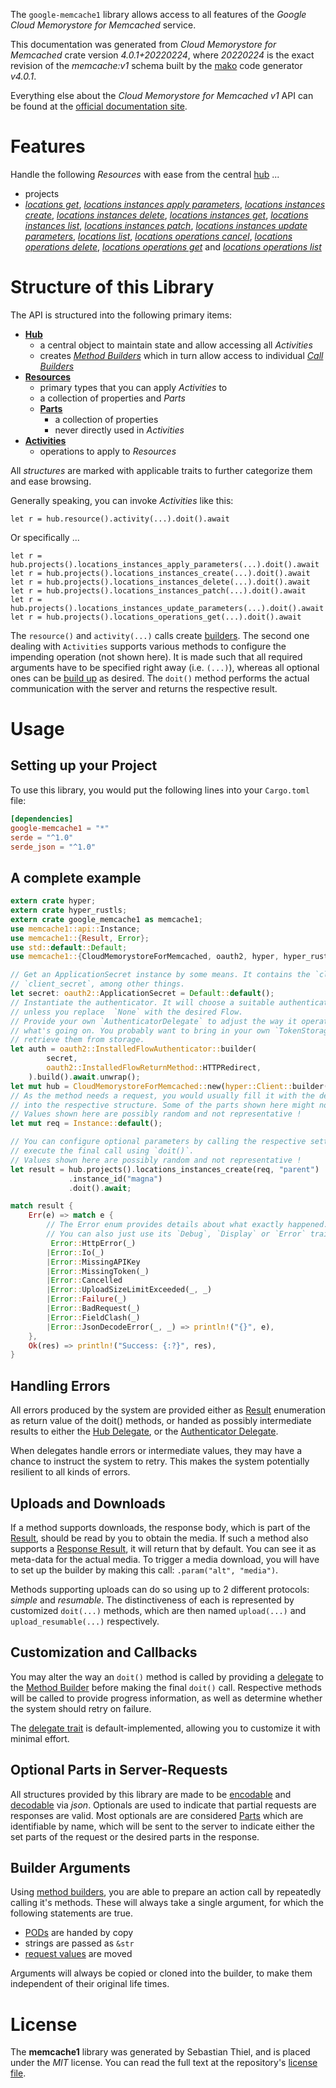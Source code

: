 <!---
DO NOT EDIT !
This file was generated automatically from 'src/generator/templates/api/README.md.mako'
DO NOT EDIT !
-->
The `google-memcache1` library allows access to all features of the *Google Cloud Memorystore for Memcached* service.

This documentation was generated from *Cloud Memorystore for Memcached* crate version *4.0.1+20220224*, where *20220224* is the exact revision of the *memcache:v1* schema built by the [mako](http://www.makotemplates.org/) code generator *v4.0.1*.

Everything else about the *Cloud Memorystore for Memcached* *v1* API can be found at the
[official documentation site](https://cloud.google.com/memorystore/).
# Features

Handle the following *Resources* with ease from the central [hub](https://docs.rs/google-memcache1/4.0.1+20220224/google_memcache1/CloudMemorystoreForMemcached) ... 

* projects
 * [*locations get*](https://docs.rs/google-memcache1/4.0.1+20220224/google_memcache1/api::ProjectLocationGetCall), [*locations instances apply parameters*](https://docs.rs/google-memcache1/4.0.1+20220224/google_memcache1/api::ProjectLocationInstanceApplyParameterCall), [*locations instances create*](https://docs.rs/google-memcache1/4.0.1+20220224/google_memcache1/api::ProjectLocationInstanceCreateCall), [*locations instances delete*](https://docs.rs/google-memcache1/4.0.1+20220224/google_memcache1/api::ProjectLocationInstanceDeleteCall), [*locations instances get*](https://docs.rs/google-memcache1/4.0.1+20220224/google_memcache1/api::ProjectLocationInstanceGetCall), [*locations instances list*](https://docs.rs/google-memcache1/4.0.1+20220224/google_memcache1/api::ProjectLocationInstanceListCall), [*locations instances patch*](https://docs.rs/google-memcache1/4.0.1+20220224/google_memcache1/api::ProjectLocationInstancePatchCall), [*locations instances update parameters*](https://docs.rs/google-memcache1/4.0.1+20220224/google_memcache1/api::ProjectLocationInstanceUpdateParameterCall), [*locations list*](https://docs.rs/google-memcache1/4.0.1+20220224/google_memcache1/api::ProjectLocationListCall), [*locations operations cancel*](https://docs.rs/google-memcache1/4.0.1+20220224/google_memcache1/api::ProjectLocationOperationCancelCall), [*locations operations delete*](https://docs.rs/google-memcache1/4.0.1+20220224/google_memcache1/api::ProjectLocationOperationDeleteCall), [*locations operations get*](https://docs.rs/google-memcache1/4.0.1+20220224/google_memcache1/api::ProjectLocationOperationGetCall) and [*locations operations list*](https://docs.rs/google-memcache1/4.0.1+20220224/google_memcache1/api::ProjectLocationOperationListCall)




# Structure of this Library

The API is structured into the following primary items:

* **[Hub](https://docs.rs/google-memcache1/4.0.1+20220224/google_memcache1/CloudMemorystoreForMemcached)**
    * a central object to maintain state and allow accessing all *Activities*
    * creates [*Method Builders*](https://docs.rs/google-memcache1/4.0.1+20220224/google_memcache1/client::MethodsBuilder) which in turn
      allow access to individual [*Call Builders*](https://docs.rs/google-memcache1/4.0.1+20220224/google_memcache1/client::CallBuilder)
* **[Resources](https://docs.rs/google-memcache1/4.0.1+20220224/google_memcache1/client::Resource)**
    * primary types that you can apply *Activities* to
    * a collection of properties and *Parts*
    * **[Parts](https://docs.rs/google-memcache1/4.0.1+20220224/google_memcache1/client::Part)**
        * a collection of properties
        * never directly used in *Activities*
* **[Activities](https://docs.rs/google-memcache1/4.0.1+20220224/google_memcache1/client::CallBuilder)**
    * operations to apply to *Resources*

All *structures* are marked with applicable traits to further categorize them and ease browsing.

Generally speaking, you can invoke *Activities* like this:

```Rust,ignore
let r = hub.resource().activity(...).doit().await
```

Or specifically ...

```ignore
let r = hub.projects().locations_instances_apply_parameters(...).doit().await
let r = hub.projects().locations_instances_create(...).doit().await
let r = hub.projects().locations_instances_delete(...).doit().await
let r = hub.projects().locations_instances_patch(...).doit().await
let r = hub.projects().locations_instances_update_parameters(...).doit().await
let r = hub.projects().locations_operations_get(...).doit().await
```

The `resource()` and `activity(...)` calls create [builders][builder-pattern]. The second one dealing with `Activities` 
supports various methods to configure the impending operation (not shown here). It is made such that all required arguments have to be 
specified right away (i.e. `(...)`), whereas all optional ones can be [build up][builder-pattern] as desired.
The `doit()` method performs the actual communication with the server and returns the respective result.

# Usage

## Setting up your Project

To use this library, you would put the following lines into your `Cargo.toml` file:

```toml
[dependencies]
google-memcache1 = "*"
serde = "^1.0"
serde_json = "^1.0"
```

## A complete example

```Rust
extern crate hyper;
extern crate hyper_rustls;
extern crate google_memcache1 as memcache1;
use memcache1::api::Instance;
use memcache1::{Result, Error};
use std::default::Default;
use memcache1::{CloudMemorystoreForMemcached, oauth2, hyper, hyper_rustls};

// Get an ApplicationSecret instance by some means. It contains the `client_id` and 
// `client_secret`, among other things.
let secret: oauth2::ApplicationSecret = Default::default();
// Instantiate the authenticator. It will choose a suitable authentication flow for you, 
// unless you replace  `None` with the desired Flow.
// Provide your own `AuthenticatorDelegate` to adjust the way it operates and get feedback about 
// what's going on. You probably want to bring in your own `TokenStorage` to persist tokens and
// retrieve them from storage.
let auth = oauth2::InstalledFlowAuthenticator::builder(
        secret,
        oauth2::InstalledFlowReturnMethod::HTTPRedirect,
    ).build().await.unwrap();
let mut hub = CloudMemorystoreForMemcached::new(hyper::Client::builder().build(hyper_rustls::HttpsConnectorBuilder::new().with_native_roots().https_or_http().enable_http1().enable_http2().build()), auth);
// As the method needs a request, you would usually fill it with the desired information
// into the respective structure. Some of the parts shown here might not be applicable !
// Values shown here are possibly random and not representative !
let mut req = Instance::default();

// You can configure optional parameters by calling the respective setters at will, and
// execute the final call using `doit()`.
// Values shown here are possibly random and not representative !
let result = hub.projects().locations_instances_create(req, "parent")
             .instance_id("magna")
             .doit().await;

match result {
    Err(e) => match e {
        // The Error enum provides details about what exactly happened.
        // You can also just use its `Debug`, `Display` or `Error` traits
         Error::HttpError(_)
        |Error::Io(_)
        |Error::MissingAPIKey
        |Error::MissingToken(_)
        |Error::Cancelled
        |Error::UploadSizeLimitExceeded(_, _)
        |Error::Failure(_)
        |Error::BadRequest(_)
        |Error::FieldClash(_)
        |Error::JsonDecodeError(_, _) => println!("{}", e),
    },
    Ok(res) => println!("Success: {:?}", res),
}

```
## Handling Errors

All errors produced by the system are provided either as [Result](https://docs.rs/google-memcache1/4.0.1+20220224/google_memcache1/client::Result) enumeration as return value of
the doit() methods, or handed as possibly intermediate results to either the 
[Hub Delegate](https://docs.rs/google-memcache1/4.0.1+20220224/google_memcache1/client::Delegate), or the [Authenticator Delegate](https://docs.rs/yup-oauth2/*/yup_oauth2/trait.AuthenticatorDelegate.html).

When delegates handle errors or intermediate values, they may have a chance to instruct the system to retry. This 
makes the system potentially resilient to all kinds of errors.

## Uploads and Downloads
If a method supports downloads, the response body, which is part of the [Result](https://docs.rs/google-memcache1/4.0.1+20220224/google_memcache1/client::Result), should be
read by you to obtain the media.
If such a method also supports a [Response Result](https://docs.rs/google-memcache1/4.0.1+20220224/google_memcache1/client::ResponseResult), it will return that by default.
You can see it as meta-data for the actual media. To trigger a media download, you will have to set up the builder by making
this call: `.param("alt", "media")`.

Methods supporting uploads can do so using up to 2 different protocols: 
*simple* and *resumable*. The distinctiveness of each is represented by customized 
`doit(...)` methods, which are then named `upload(...)` and `upload_resumable(...)` respectively.

## Customization and Callbacks

You may alter the way an `doit()` method is called by providing a [delegate](https://docs.rs/google-memcache1/4.0.1+20220224/google_memcache1/client::Delegate) to the 
[Method Builder](https://docs.rs/google-memcache1/4.0.1+20220224/google_memcache1/client::CallBuilder) before making the final `doit()` call. 
Respective methods will be called to provide progress information, as well as determine whether the system should 
retry on failure.

The [delegate trait](https://docs.rs/google-memcache1/4.0.1+20220224/google_memcache1/client::Delegate) is default-implemented, allowing you to customize it with minimal effort.

## Optional Parts in Server-Requests

All structures provided by this library are made to be [encodable](https://docs.rs/google-memcache1/4.0.1+20220224/google_memcache1/client::RequestValue) and 
[decodable](https://docs.rs/google-memcache1/4.0.1+20220224/google_memcache1/client::ResponseResult) via *json*. Optionals are used to indicate that partial requests are responses 
are valid.
Most optionals are are considered [Parts](https://docs.rs/google-memcache1/4.0.1+20220224/google_memcache1/client::Part) which are identifiable by name, which will be sent to 
the server to indicate either the set parts of the request or the desired parts in the response.

## Builder Arguments

Using [method builders](https://docs.rs/google-memcache1/4.0.1+20220224/google_memcache1/client::CallBuilder), you are able to prepare an action call by repeatedly calling it's methods.
These will always take a single argument, for which the following statements are true.

* [PODs][wiki-pod] are handed by copy
* strings are passed as `&str`
* [request values](https://docs.rs/google-memcache1/4.0.1+20220224/google_memcache1/client::RequestValue) are moved

Arguments will always be copied or cloned into the builder, to make them independent of their original life times.

[wiki-pod]: http://en.wikipedia.org/wiki/Plain_old_data_structure
[builder-pattern]: http://en.wikipedia.org/wiki/Builder_pattern
[google-go-api]: https://github.com/google/google-api-go-client

# License
The **memcache1** library was generated by Sebastian Thiel, and is placed 
under the *MIT* license.
You can read the full text at the repository's [license file][repo-license].

[repo-license]: https://github.com/Byron/google-apis-rsblob/main/LICENSE.md

